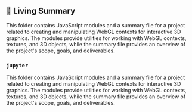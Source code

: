 

<!-- Living README Summary -->
## 🌳 Living Summary

This folder contains JavaScript modules and a summary file for a project related to creating and manipulating WebGL contexts for interactive 3D graphics. The modules provide utilities for working with WebGL contexts, textures, and 3D objects, while the summary file provides an overview of the project's scope, goals, and deliverables.


### `jupyter`

This folder contains JavaScript modules and a summary file for a project related to creating and manipulating WebGL contexts for interactive 3D graphics. The modules provide utilities for working with WebGL contexts, textures, and 3D objects, while the summary file provides an overview of the project's scope, goals, and deliverables.

<!-- Living README Summary -->